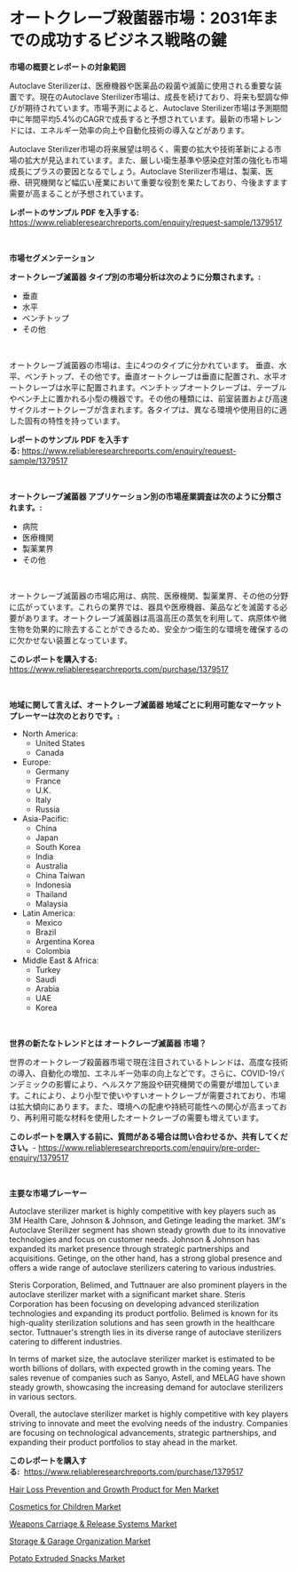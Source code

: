 <p><h1>オートクレーブ殺菌器市場：2031年までの成功するビジネス戦略の鍵</h1></p><p><strong>市場の概要とレポートの対象範囲</strong></p>
<p><p>Autoclave Sterilizerは、医療機器や医薬品の殺菌や滅菌に使用される重要な装置です。現在のAutoclave Sterilizer市場は、成長を続けており、将来も堅調な伸びが期待されています。市場予測によると、Autoclave Sterilizer市場は予測期間中に年間平均5.4%のCAGRで成長すると予想されています。最新の市場トレンドには、エネルギー効率の向上や自動化技術の導入などがあります。</p><p>Autoclave Sterilizer市場の将来展望は明るく、需要の拡大や技術革新による市場の拡大が見込まれています。また、厳しい衛生基準や感染症対策の強化も市場成長にプラスの要因となるでしょう。Autoclave Sterilizer市場は、製薬、医療、研究機関など幅広い産業において重要な役割を果たしており、今後ますます需要が高まることが予想されています。</p></p>
<p><strong>レポートのサンプル PDF を入手する:</strong> <a href="https://www.reliableresearchreports.com/enquiry/request-sample/1379517">https://www.reliableresearchreports.com/enquiry/request-sample/1379517</a></p>
<p>&nbsp;</p>
<p><strong>市場セグメンテーション</strong></p>
<p><strong>オートクレーブ滅菌器 タイプ別の市場分析は次のように分類されます。:</strong></p>
<p><ul><li>垂直</li><li>水平</li><li>ベンチトップ</li><li>その他</li></ul></p>
<p>&nbsp;</p>
<p><p>オートクレーブ滅菌器の市場は、主に4つのタイプに分かれています。 垂直、水平、ベンチトップ、その他です。垂直オートクレーブは垂直に配置され、水平オートクレーブは水平に配置されます。ベンチトップオートクレーブは、テーブルやベンチ上に置かれる小型の機器です。その他の種類には、前室装置および高速サイクルオートクレーブが含まれます。各タイプは、異なる環境や使用目的に適した固有の特性を持っています。</p></p>
<p><strong>レポートのサンプル PDF を入手する:</strong>&nbsp;<a href="https://www.reliableresearchreports.com/enquiry/request-sample/1379517">https://www.reliableresearchreports.com/enquiry/request-sample/1379517</a></p>
<p>&nbsp;</p>
<p><strong> オートクレーブ滅菌器 アプリケーション別の市場産業調査は次のように分類されます。:</strong></p>
<p><ul><li>病院</li><li>医療機関</li><li>製薬業界</li><li>その他</li></ul></p>
<p>&nbsp;</p>
<p><p>オートクレーブ滅菌器の市場応用は、病院、医療機関、製薬業界、その他の分野に広がっています。これらの業界では、器具や医療機器、薬品などを滅菌する必要があります。オートクレーブ滅菌器は高温高圧の蒸気を利用して、病原体や微生物を効果的に除去することができるため、安全かつ衛生的な環境を確保するのに欠かせない装置となっています。</p></p>
<p><strong>このレポートを購入する:</strong>&nbsp; <a href="https://www.reliableresearchreports.com/purchase/1379517">https://www.reliableresearchreports.com/purchase/1379517</a></p>
<p>&nbsp;</p>
<p><strong>地域に関して言えば、オートクレーブ滅菌器 地域ごとに利用可能なマーケットプレーヤーは次のとおりです。:</strong></p>
<p><ul>
    <li>
        North America:
        <ul>
            <li>United States</li>
            <li>Canada</li>
        </ul>
    </li>
    <li>
        Europe:
        <ul>
            <li>Germany</li>
            <li>France</li>
            <li>U.K.</li>
            <li>Italy</li>
            <li>Russia</li>
        </ul>
    </li>
    <li>
        Asia-Pacific:
        <ul>
            <li>China</li>
            <li>Japan</li>
            <li>South Korea</li>
            <li>India</li>
            <li>Australia</li>
            <li>China Taiwan</li>
            <li>Indonesia</li>
            <li>Thailand</li>
            <li>Malaysia</li>
        </ul>
    </li>
    <li>
        Latin America:
        <ul>
            <li>Mexico</li>
            <li>Brazil</li>
            <li>Argentina Korea</li>
            <li>Colombia</li>
        </ul>
    </li>
    <li>
        Middle East & Africa:
        <ul>
            <li>Turkey</li>
            <li>Saudi</li>
            <li>Arabia</li>
            <li>UAE</li>
            <li>Korea</li>
        </ul>
    </li>
    </ul></p>
<p>&nbsp;</p>
<p><strong>世界の新たなトレンドとは オートクレーブ滅菌器 市場？</strong></p>
<p><p>世界のオートクレーブ殺菌器市場で現在注目されているトレンドは、高度な技術の導入、自動化の増加、エネルギー効率の向上などです。さらに、COVID-19パンデミックの影響により、ヘルスケア施設や研究機関での需要が増加しています。これにより、より小型で使いやすいオートクレーブが需要されており、市場は拡大傾向にあります。また、環境への配慮や持続可能性への関心が高まっており、再利用可能な材料を使用したオートクレーブの需要も増えています。</p></p>
<p><strong>このレポートを購入する前に、質問がある場合は問い合わせるか、共有してください。</strong>- <a href="https://www.reliableresearchreports.com/enquiry/pre-order-enquiry/1379517">https://www.reliableresearchreports.com/enquiry/pre-order-enquiry/1379517</a></p>
<p>&nbsp;</p>
<p><strong>主要な市場プレーヤー</strong></p>
<p><p>Autoclave sterilizer market is highly competitive with key players such as 3M Health Care, Johnson & Johnson, and Getinge leading the market. 3M's Autoclave Sterilizer segment has shown steady growth due to its innovative technologies and focus on customer needs. Johnson & Johnson has expanded its market presence through strategic partnerships and acquisitions. Getinge, on the other hand, has a strong global presence and offers a wide range of autoclave sterilizers catering to various industries.</p><p>Steris Corporation, Belimed, and Tuttnauer are also prominent players in the autoclave sterilizer market with a significant market share. Steris Corporation has been focusing on developing advanced sterilization technologies and expanding its product portfolio. Belimed is known for its high-quality sterilization solutions and has seen growth in the healthcare sector. Tuttnauer's strength lies in its diverse range of autoclave sterilizers catering to different industries.</p><p>In terms of market size, the autoclave sterilizer market is estimated to be worth billions of dollars, with expected growth in the coming years. The sales revenue of companies such as Sanyo, Astell, and MELAG have shown steady growth, showcasing the increasing demand for autoclave sterilizers in various sectors.</p><p>Overall, the autoclave sterilizer market is highly competitive with key players striving to innovate and meet the evolving needs of the industry. Companies are focusing on technological advancements, strategic partnerships, and expanding their product portfolios to stay ahead in the market.</p></p>
<p><strong>このレポートを購入する:</strong>&nbsp;&nbsp;<a href="https://www.reliableresearchreports.com/purchase/1379517">https://www.reliableresearchreports.com/purchase/1379517</a></p>
<p><p><a href="https://view.publitas.com/reportprime-1/hair-loss-prevention-and-growth-product-for-men-market-a-comprehensive-report-of-its-market-share-growth-trends-2024-2031/">Hair Loss Prevention and Growth Product for Men Market</a></p><p><a href="https://view.publitas.com/reportprime-1/cosmetics-for-children-market-challenges-opportunities-and-growth-drivers-and-major-market-players-forecasted-for-period-from-2024-2031/">Cosmetics for Children Market</a></p><p><a href="https://github.com/jsmusil/Market-Research-Report-List-2/blob/main/weapons-carriage-release-systems-market.md">Weapons Carriage & Release Systems Market</a></p><p><a href="https://github.com/bmorecock/Market-Research-Report-List-2/blob/main/storage-garage-organization-market.md">Storage & Garage Organization Market</a></p><p><a href="https://ivy-potential-64b.notion.site/Potato-Extruded-Snacks-Market-Size-Share-Trends-Analysis-Report-By-Application-Regional-Outlook--fb0b8123c3634658b5853baf34fd5c6a">Potato Extruded Snacks Market</a></p></p>